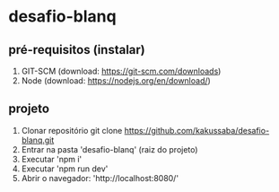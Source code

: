 # desafio-blanq

## pré-requisitos (instalar)

1) GIT-SCM (download: https://git-scm.com/downloads)
2) Node (download: https://nodejs.org/en/download/)

## projeto

1) Clonar repositório
  git clone https://github.com/kakussaba/desafio-blanq.git
2) Entrar na pasta 'desafio-blanq' (raiz do projeto)
3) Executar 'npm i'
4) Executar 'npm run dev'
5) Abrir o navegador: 'http://localhost:8080/'
